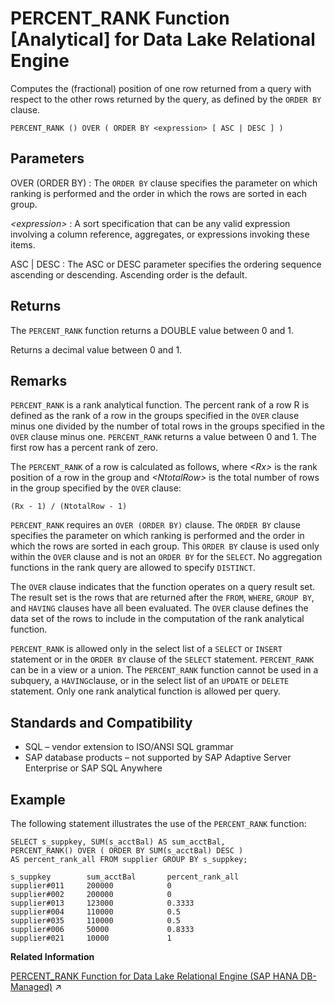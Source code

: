 <!-- loioa56d183584f21015881bb3f46bb765ee -->

# PERCENT\_RANK Function \[Analytical\] for Data Lake Relational Engine

Computes the \(fractional\) position of one row returned from a query with respect to the other rows returned by the query, as defined by the `ORDER BY` clause.



```
PERCENT_RANK () OVER ( ORDER BY <expression> [ ASC | DESC ] )
```



<a name="loioa56d183584f21015881bb3f46bb765ee__PERCENT_RANK_parm1"/>

## Parameters

 OVER \(ORDER BY\)
 :   The `ORDER BY` clause specifies the parameter on which ranking is performed and the order in which the rows are sorted in each group.

  *<expression\>*
 :   A sort specification that can be any valid expression involving a column reference, aggregates, or expressions invoking these items.

  ASC | DESC
 :   The ASC or DESC parameter specifies the ordering sequence ascending or descending. Ascending order is the default.

 

<a name="loioa56d183584f21015881bb3f46bb765ee__PERCENT_RANK_returns1"/>

## Returns

The `PERCENT_RANK` function returns a DOUBLE value between 0 and 1.

Returns a decimal value between 0 and 1.



<a name="loioa56d183584f21015881bb3f46bb765ee__PERCENT_RANK_remarks1"/>

## Remarks

`PERCENT_RANK` is a rank analytical function. The percent rank of a row R is defined as the rank of a row in the groups specified in the `OVER` clause minus one divided by the number of total rows in the groups specified in the `OVER` clause minus one. `PERCENT_RANK` returns a value between 0 and 1. The first row has a percent rank of zero.

The `PERCENT_RANK` of a row is calculated as follows, where *<Rx\>* is the rank position of a row in the group and *<NtotalRow\>* is the total number of rows in the group specified by the `OVER` clause:

```
(Rx - 1) / (NtotalRow - 1)
```

`PERCENT_RANK` requires an `OVER (ORDER BY)` clause. The `ORDER BY` clause specifies the parameter on which ranking is performed and the order in which the rows are sorted in each group. This `ORDER BY` clause is used only within the `OVER` clause and is not an `ORDER BY` for the `SELECT`. No aggregation functions in the rank query are allowed to specify `DISTINCT`.

The `OVER` clause indicates that the function operates on a query result set. The result set is the rows that are returned after the `FROM`, `WHERE`, `GROUP BY`, and `HAVING` clauses have all been evaluated. The `OVER` clause defines the data set of the rows to include in the computation of the rank analytical function.

`PERCENT_RANK` is allowed only in the select list of a `SELECT` or `INSERT` statement or in the `ORDER BY` clause of the `SELECT` statement. `PERCENT_RANK` can be in a view or a union. The `PERCENT_RANK` function cannot be used in a subquery, a `HAVING`clause, or in the select list of an `UPDATE` or `DELETE` statement. Only one rank analytical function is allowed per query.



<a name="loioa56d183584f21015881bb3f46bb765ee__PERCENT_RANK_stanards1"/>

## Standards and Compatibility

-   SQL – vendor extension to ISO/ANSI SQL grammar
-   SAP database products – not supported by SAP Adaptive Server Enterprise or SAP SQL Anywhere



<a name="loioa56d183584f21015881bb3f46bb765ee__PERCENT_RANK_example1"/>

## Example

The following statement illustrates the use of the `PERCENT_RANK` function:

```
SELECT s_suppkey, SUM(s_acctBal) AS sum_acctBal,
PERCENT_RANK() OVER ( ORDER BY SUM(s_acctBal) DESC )
AS percent_rank_all FROM supplier GROUP BY s_suppkey;

s_suppkey        sum_acctBal       percent_rank_all
supplier#011     200000            0
supplier#002     200000            0
supplier#013     123000            0.3333
supplier#004     110000            0.5
supplier#035     110000            0.5
supplier#006     50000             0.8333
supplier#021     10000             1
```

**Related Information**  


[PERCENT_RANK Function for Data Lake Relational Engine (SAP HANA DB-Managed)](https://help.sap.com/viewer/a898e08b84f21015969fa437e89860c8/2023_1_QRC/en-US/fc8f0fd4618e4a47b712f7cc235fe437.html "Computes the (fractional) position of one row returned from a query with respect to the other rows returned by the query, as defined by the ORDER BY clause.") :arrow_upper_right:

